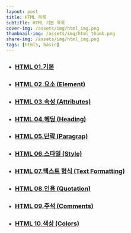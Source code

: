 ```yaml
---
layout: post
title: HTML 목록
subtitle: HTML 기본 목록
cover-img: /assets/img/html_img.png
thumbnail-img: /assets/img/html_thumb.png
share-img: /assets/img/html_img.png
tags: [html5, basic]
---
```


+ ### [HTML 01.기본][html-basic]
+ ### [HTML 02.요소 (Element)][html-elements]
+ ### [HTML 03.속성 (Attributes)][html-attributes]
+ ### [HTML 04.헤딩 (Heading)][html-heading]
+ ### [HTML 05.단락 (Paragrap)][html-paragraps]
+ ### [HTML 06.스타일 (Style)][html-styles]
+ ### [HTML 07.텍스트 형식 (Text Formatting)][html-text-formatting]
+ ### [HTML 08.인용 (Quotation)][html-quotation]
+ ### [HTML 09.주석 (Comments)][html-comments]
+ ### [HTML 10.색상 (Colors)][html-colors]

[html-basic]: https://devjiraynor.github.io/2022-03-18-html-basic/ "html 기본"
[html-elements]: https://devjiraynor.github.io/2022-03-19-html-elements/ "html 요소"
[html-attributes]: https://devjiraynor.github.io/2022-03-19-html-attributes/ "html 속성"
[html-heading]: https://devjiraynor.github.io/2022-03-19-html-heading/ "html 헤딩"
[html-paragraps]: https://devjiraynor.github.io/2022-03-19-html-paragraps/ "html 단락"
[html-styles]: https://devjiraynor.github.io/2022-03-20-html-styles/ "html 스타일"
[html-text-formatting]: https://devjiraynor.github.io/2022-03-20-html-text-formatting/ "html 텍스트 형식 지정"
[html-quotation]: https://devjiraynor.github.io/2022-03-20-html-quotation/ "html 인용"
[html-comments]: https://devjiraynor.github.io/2022-03-20-html-comments/ "html 주석"
[html-colors]: https://devjiraynor.github.io/2022-03-20-html-colors// "html 색상"
